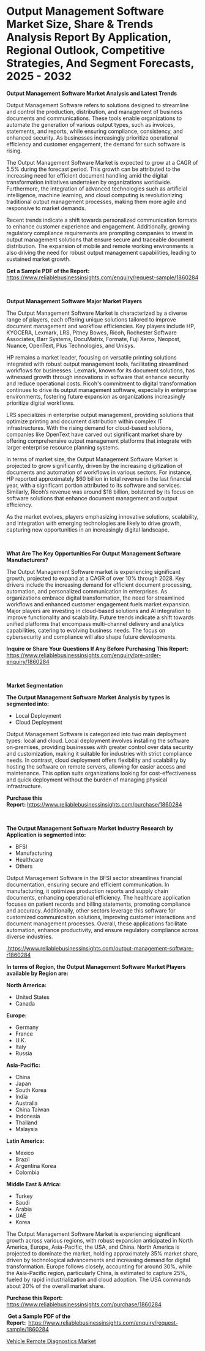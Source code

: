 <p><h1>Output Management Software Market Size, Share & Trends Analysis Report By Application, Regional Outlook, Competitive Strategies, And Segment Forecasts, 2025 - 2032</h1></p><p><strong>Output Management Software Market Analysis and Latest Trends</strong></p>
<p><p>Output Management Software refers to solutions designed to streamline and control the production, distribution, and management of business documents and communications. These tools enable organizations to automate the generation of various output types, such as invoices, statements, and reports, while ensuring compliance, consistency, and enhanced security. As businesses increasingly prioritize operational efficiency and customer engagement, the demand for such software is rising.</p><p>The Output Management Software Market is expected to grow at a CAGR of 5.5% during the forecast period. This growth can be attributed to the increasing need for efficient document handling amid the digital transformation initiatives undertaken by organizations worldwide. Furthermore, the integration of advanced technologies such as artificial intelligence, machine learning, and cloud computing is revolutionizing traditional output management processes, making them more agile and responsive to market demands.</p><p>Recent trends indicate a shift towards personalized communication formats to enhance customer experience and engagement. Additionally, growing regulatory compliance requirements are prompting companies to invest in output management solutions that ensure secure and traceable document distribution. The expansion of mobile and remote working environments is also driving the need for robust output management capabilities, leading to sustained market growth.</p></p>
<p><strong>Get a Sample PDF of the Report:&nbsp;</strong> <a href="https://www.reliablebusinessinsights.com/enquiry/request-sample/1860284?utm_campaign=3004&utm_medium=2&utm_source=Github&utm_content=ia&utm_term=09032025&utm_id=output-management-software">https://www.reliablebusinessinsights.com/enquiry/request-sample/1860284</a></p>
<p>&nbsp;</p>
<p><strong>Output Management Software Major Market Players</strong></p>
<p><p>The Output Management Software Market is characterized by a diverse range of players, each offering unique solutions tailored to improve document management and workflow efficiencies. Key players include HP, KYOCERA, Lexmark, LRS, Pitney Bowes, Ricoh, Rochester Software Associates, Barr Systems, DocuMatrix, Formate, Fuji Xerox, Neopost, Nuance, OpenText, Plus Technologies, and Unisys.</p><p>HP remains a market leader, focusing on versatile printing solutions integrated with robust output management tools, facilitating streamlined workflows for businesses. Lexmark, known for its document solutions, has witnessed growth through innovations in software that enhance security and reduce operational costs. Ricoh's commitment to digital transformation continues to drive its output management software, especially in enterprise environments, fostering future expansion as organizations increasingly prioritize digital workflows.</p><p>LRS specializes in enterprise output management, providing solutions that optimize printing and document distribution within complex IT infrastructures. With the rising demand for cloud-based solutions, companies like OpenText have carved out significant market share by offering comprehensive output management platforms that integrate with larger enterprise resource planning systems.</p><p>In terms of market size, the Output Management Software Market is projected to grow significantly, driven by the increasing digitization of documents and automation of workflows in various sectors. For instance, HP reported approximately $60 billion in total revenue in the last financial year, with a significant portion attributed to its software and services. Similarly, Ricoh’s revenue was around $18 billion, bolstered by its focus on software solutions that enhance document management and output efficiency.</p><p>As the market evolves, players emphasizing innovative solutions, scalability, and integration with emerging technologies are likely to drive growth, capturing new opportunities in an increasingly digital landscape.</p></p>
<p>&nbsp;</p>
<p><strong>What Are The Key Opportunities For Output Management Software Manufacturers?</strong></p>
<p><p>The Output Management Software market is experiencing significant growth, projected to expand at a CAGR of over 10% through 2028. Key drivers include the increasing demand for efficient document processing, automation, and personalized communication in enterprises. As organizations embrace digital transformation, the need for streamlined workflows and enhanced customer engagement fuels market expansion. Major players are investing in cloud-based solutions and AI integration to improve functionality and scalability. Future trends indicate a shift towards unified platforms that encompass multi-channel delivery and analytics capabilities, catering to evolving business needs. The focus on cybersecurity and compliance will also shape future developments.</p></p>
<p><strong>Inquire or Share Your Questions If Any Before Purchasing This Report:</strong> <a href="https://www.reliablebusinessinsights.com/enquiry/pre-order-enquiry/1860284?utm_campaign=3004&utm_medium=2&utm_source=Github&utm_content=ia&utm_term=09032025&utm_id=output-management-software">https://www.reliablebusinessinsights.com/enquiry/pre-order-enquiry/1860284</a></p>
<p>&nbsp;</p>
<p><strong>Market Segmentation</strong></p>
<p><strong>The Output Management Software Market Analysis by types is segmented into:</strong></p>
<p><ul><li>Local Deployment</li><li>Cloud Deployment</li></ul></p>
<p><p>Output Management Software is categorized into two main deployment types: local and cloud. Local deployment involves installing the software on-premises, providing businesses with greater control over data security and customization, making it suitable for industries with strict compliance needs. In contrast, cloud deployment offers flexibility and scalability by hosting the software on remote servers, allowing for easier access and maintenance. This option suits organizations looking for cost-effectiveness and quick deployment without the burden of managing physical infrastructure.</p></p>
<p><strong>Purchase this Report:&nbsp;</strong><a href="https://www.reliablebusinessinsights.com/purchase/1860284?utm_campaign=3004&utm_medium=2&utm_source=Github&utm_content=ia&utm_term=09032025&utm_id=output-management-software">https://www.reliablebusinessinsights.com/purchase/1860284</a></p>
<p>&nbsp;</p>
<p><strong>The Output Management Software Market Industry Research by Application is segmented into:</strong></p>
<p><ul><li>BFSI</li><li>Manufacturing</li><li>Healthcare</li><li>Others</li></ul></p>
<p><p>Output Management Software in the BFSI sector streamlines financial documentation, ensuring secure and efficient communication. In manufacturing, it optimizes production reports and supply chain documents, enhancing operational efficiency. The healthcare application focuses on patient records and billing statements, promoting compliance and accuracy. Additionally, other sectors leverage this software for customized communication solutions, improving customer interactions and document management processes. Overall, these applications facilitate automation, enhance productivity, and ensure regulatory compliance across diverse industries.</p></p>
<p><a href="https://www.reliablebusinessinsights.com/output-management-software-r1860284?utm_campaign=3004&utm_medium=2&utm_source=Github&utm_content=ia&utm_term=09032025&utm_id=output-management-software">&nbsp;https://www.reliablebusinessinsights.com/output-management-software-r1860284</a></p>
<p><strong>In terms of Region, the Output Management Software Market Players available by Region are:</strong></p>
<p>
    <p> <strong> North America: </strong>
        <ul>
            <li>United States</li>
            <li>Canada</li>
        </ul>
        </p> 
    <p> <strong> Europe: </strong>
        <ul>
            <li>Germany</li>
            <li>France</li>
            <li>U.K.</li>
            <li>Italy</li>
            <li>Russia</li>
        </ul>
        </p> 
    <p> <strong> Asia-Pacific: </strong>
        <ul>
            <li>China</li>
            <li>Japan</li>
            <li>South Korea</li>
            <li>India</li>
            <li>Australia</li>
            <li>China Taiwan</li>
            <li>Indonesia</li>
            <li>Thailand</li>
            <li>Malaysia</li>
        </ul>
        </p> 
    <p> <strong> Latin America: </strong>
        <ul>
            <li>Mexico</li>
            <li>Brazil</li>
            <li>Argentina Korea</li>
            <li>Colombia</li>
        </ul>
        </p> 
    <p> <strong> Middle East & Africa: </strong>
        <ul>
            <li>Turkey</li>
            <li>Saudi</li>
            <li>Arabia</li>
            <li>UAE</li>
            <li>Korea</li>
        </ul>
    </p>
    </p>
<p><p>The Output Management Software Market is experiencing significant growth across various regions, with robust expansion anticipated in North America, Europe, Asia-Pacific, the USA, and China. North America is projected to dominate the market, holding approximately 35% market share, driven by technological advancements and increasing demand for digital transformation. Europe follows closely, accounting for around 30%, while the Asia-Pacific region, particularly China, is estimated to capture 25%, fueled by rapid industrialization and cloud adoption. The USA commands about 20% of the overall market share.</p></p>
<p><strong>Purchase this Report: </strong><a href="https://www.reliablebusinessinsights.com/purchase/1860284?utm_campaign=3004&utm_medium=2&utm_source=Github&utm_content=ia&utm_term=09032025&utm_id=output-management-software">https://www.reliablebusinessinsights.com/purchase/1860284</a></p>
<p>&nbsp;<strong>Get a Sample PDF of the Report:&nbsp;&nbsp;</strong><a href="https://www.reliablebusinessinsights.com/enquiry/request-sample/1860284?utm_campaign=3004&utm_medium=2&utm_source=Github&utm_content=ia&utm_term=09032025&utm_id=output-management-software">https://www.reliablebusinessinsights.com/enquiry/request-sample/1860284</a></p>
<p><strong></strong></p>
<p><p><a href="https://github.com/leehihkl/Market-Research-Report-List-1/blob/main/vehicle-remote-diagnostics-market.md?utm_campaign=3004&utm_medium=2&utm_source=Github&utm_content=ia&utm_term=09032025&utm_id=output-management-software">Vehicle Remote Diagnostics Market</a></p></p>
